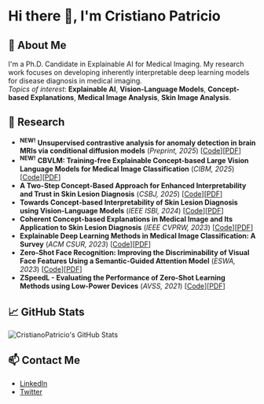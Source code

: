# Hi there 👋, I'm Cristiano Patricio

## 🚀 About Me
I'm a Ph.D. Candidate in Explainable AI for Medical Imaging. My research work focuses on developing inherently interpretable deep learning models for disease diagnosis in medical imaging.<br>*Topics of interest*: **Explainable AI**, **Vision-Language Models**, **Concept-based Explanations**, **Medical Image Analysis**, **Skin Image Analysis**.

## 🔬 Research 
- <sup><b>NEW!</b></sup> **Unsupervised contrastive analysis for anomaly detection in brain MRIs via conditional diffusion models** (_Preprint, 2025_) [[Code](https://github.com/CristianoPatricio/unsupervised-contrastive-cond-diff)][[PDF](https://arxiv.org/abs/2406.00772)]
- <sup><b>NEW!</b></sup> **CBVLM: Training-free Explainable Concept-based Large Vision Language Models for Medical Image Classification** (_CIBM, 2025_) [[Code](https://github.com/CristianoPatricio/CBVLM)][[PDF](https://arxiv.org/abs/2501.12266)]
- **A Two-Step Concept-Based Approach for Enhanced Interpretability and Trust in Skin Lesion Diagnosis** (_CSBJ, 2025_) [[Code](https://github.com/CristianoPatricio/2-step-concept-based-skin-diagnosis)][[PDF](https://doi.org/10.1016/j.csbj.2025.02.013)]
- **Towards Concept-based Interpretability of Skin Lesion Diagnosis using Vision-Language Models** (_IEEE ISBI, 2024_) [[Code](https://github.com/CristianoPatricio/concept-based-interpretability-VLM)][[PDF](https://ieeexplore.ieee.org/abstract/document/10635623)]
- **Coherent Concept-based Explanations in Medical Image and Its Application to Skin Lesion Diagnosis** (_IEEE CVPRW, 2023_) [[Code](https://github.com/CristianoPatricio/coherent-cbe-skin)][[PDF](https://openaccess.thecvf.com/content/CVPR2023W/SAIAD/papers/Patricio_Coherent_Concept-Based_Explanations_in_Medical_Image_and_Its_Application_to_CVPRW_2023_paper.pdf)]
- **Explainable Deep Learning Methods in Medical Image Classification: A Survey** (_ACM CSUR, 2023_) [[Code](https://github.com/CristianoPatricio/Explainable-Deep-Learning-Methods-in-Medical-Image-Classification-A-Survey)][[PDF](https://dl.acm.org/doi/10.1145/3625287)]
- **Zero-Shot Face Recognition: Improving the Discriminability of Visual Face Features Using a Semantic-Guided Attention Model** (_ESWA, 2023_) [[Code](https://github.com/CristianoPatricio/SGAM)][[PDF](https://www.sciencedirect.com/science/article/pii/S0957417422016803)]
- **ZSpeedL - Evaluating the Performance of Zero-Shot Learning Methods using Low-Power Devices** (_AVSS, 2021_) [[Code](https://github.com/CristianoPatricio/zsl-methods)][[PDF](https://ieeexplore.ieee.org/document/9663762)]

## 📈 GitHub Stats
![CristianoPatricio's GitHub Stats](https://github-readme-stats.vercel.app/api?username=CristianoPatricio&show_icons=true&theme=default)

## 📫 Contact Me
- [LinkedIn](https://www.linkedin.com/in/cristiano-patricio)
- [Twitter](https://x.com/cristianopirpat)

<!-- Add more sections or badges as you like! -->

<!--
**CristianoPatricio/CristianoPatricio** is a ✨ _special_ ✨ repository because its `README.md` (this file) appears on your GitHub profile.

Here are some ideas to get you started:

- 🔭 I’m currently working on ...
- 🌱 I’m currently learning ...
- 👯 I’m looking to collaborate on ...
- 🤔 I’m looking for help with ...
- 💬 Ask me about ...
- 📫 How to reach me: ...
- 😄 Pronouns: ...
- ⚡ Fun fact: ...
-->

